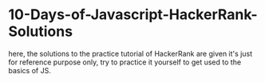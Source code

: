 # 10-Days-of-Javascript-HackerRank-Solutions
here, the solutions to the practice tutorial of HackerRank are given it's just for reference purpose only, try to practice it yourself to get used to the basics of JS.
